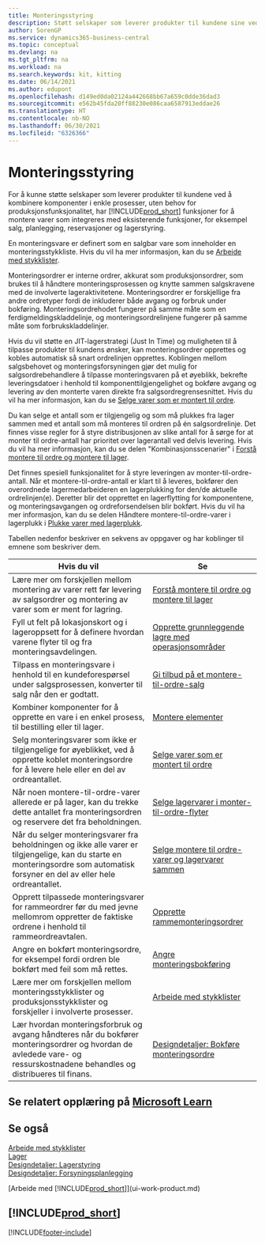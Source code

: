 ```yaml
---
title: Monteringsstyring
description: Støtt selskaper som leverer produkter til kundene sine ved å kombinere komponenter i enkle prosesser uten behov for produksjonsfunksjonalitet.
author: SorenGP
ms.service: dynamics365-business-central
ms.topic: conceptual
ms.devlang: na
ms.tgt_pltfrm: na
ms.workload: na
ms.search.keywords: kit, kitting
ms.date: 06/14/2021
ms.author: edupont
ms.openlocfilehash: d149ed0da02124a442668bb67a659c0dde36dad3
ms.sourcegitcommit: e562b45fda20ff88230e086caa6587913eddae26
ms.translationtype: HT
ms.contentlocale: nb-NO
ms.lasthandoff: 06/30/2021
ms.locfileid: "6326366"
---
```

# <a name="assembly-management"></a>Monteringsstyring
For å kunne støtte selskaper som leverer produkter til kundene ved å kombinere komponenter i enkle prosesser, uten behov for produksjonsfunksjonalitet, har [!INCLUDE[prod_short](includes/prod_short.md)] funksjoner for å montere varer som integreres med eksisterende funksjoner, for eksempel salg, planlegging, reservasjoner og lagerstyring.  

 En monteringsvare er definert som en salgbar vare som inneholder en monteringsstykkliste. Hvis du vil ha mer informasjon, kan du se [Arbeide med stykklister](inventory-how-work-BOMs.md).

 Monteringsordrer er interne ordrer, akkurat som produksjonsordrer, som brukes til å håndtere monteringsprosessen og knytte sammen salgskravene med de involverte lageraktivitetene. Monteringsordrer er forskjellige fra andre ordretyper fordi de inkluderer både avgang og forbruk under bokføring. Monteringsordrehodet fungerer på samme måte som en ferdigmeldingskladdelinje, og monteringsordrelinjene fungerer på samme måte som forbrukskladdelinjer.  

 Hvis du vil støtte en JIT-lagerstrategi (Just In Time) og muligheten til å tilpasse produkter til kundens ønsker, kan monteringsordrer opprettes og kobles automatisk så snart ordrelinjen opprettes. Koblingen mellom salgsbehovet og monteringsforsyningen gjør det mulig for salgsordrebehandlere å tilpasse monteringsvaren på et øyeblikk, bekrefte leveringsdatoer i henhold til komponenttilgjengelighet og bokføre avgang og levering av den monterte varen direkte fra salgsordregrensesnittet. Hvis du vil ha mer informasjon, kan du se [Selge varer som er montert til ordre](assembly-how-to-sell-items-assembled-to-order.md).  

 Du kan selge et antall som er tilgjengelig og som må plukkes fra lager sammen med et antall som må monteres til ordren på én salgsordrelinje. Det finnes visse regler for å styre distribusjonen av slike antall for å sørge for at monter til ordre-antall har prioritet over lagerantall ved delvis levering. Hvis du vil ha mer informasjon, kan du se delen "Kombinasjonsscenarier" i [Forstå montere til ordre og montere til lager](assembly-assemble-to-order-or-assemble-to-stock.md).  

 Det finnes spesiell funksjonalitet for å styre leveringen av monter-til-ordre-antall. Når et montere-til-ordre-antall er klart til å leveres, bokfører den overordnede lagermedarbeideren en lagerplukking for den/de aktuelle ordrelinjen(e). Deretter blir det opprettet en lagerflytting for komponentene, og monteringsavgangen og ordreforsendelsen blir bokført. Hvis du vil ha mer informasjon, kan du se delen Håndtere montere-til-ordre-varer i lagerplukk i [Plukke varer med lagerplukk](warehouse-how-to-pick-items-with-inventory-picks.md).

Tabellen nedenfor beskriver en sekvens av oppgaver og har koblinger til emnene som beskriver dem.   

|**Hvis du vil**|**Se**|  
|------------|-------------|  
|Lære mer om forskjellen mellom montering av varer rett før levering av salgsordrer og montering av varer som er ment for lagring.|[Forstå montere til ordre og montere til lager](assembly-assemble-to-order-or-assemble-to-stock.md)|
|Fyll ut felt på lokasjonskort og i lageroppsett for å definere hvordan varene flyter til og fra monteringsavdelingen.|[Opprette grunnleggende lagre med operasjonsområder](warehouse-how-to-set-up-basic-warehouses-with-operations-areas.md)|
|Tilpass en monteringsvare i henhold til en kundeforespørsel under salgsprosessen, konverter til salg når den er godtatt.|[Gi tilbud på et montere-til-ordre-salg](assembly-how-to-quote-an-assemble-to-order-sale.md)|
|Kombiner komponenter for å opprette en vare i en enkel prosess, til bestilling eller til lager.|[Montere elementer](assembly-how-to-assemble-items.md)|  
|Selg monteringsvarer som ikke er tilgjengelige for øyeblikket, ved å opprette koblet monteringsordre for å levere hele eller en del av ordreantallet.|[Selge varer som er montert til ordre](assembly-how-to-sell-items-assembled-to-order.md)|
|Når noen montere-til-ordre-varer allerede er på lager, kan du trekke dette antallet fra monteringsordren og reservere det fra beholdningen.|[Selge lagervarer i monter-til-ordre-flyter](assembly-how-to-sell-inventory-items-in-assemble-to-order-flows.md)|  
|Når du selger monteringsvarer fra beholdningen og ikke alle varer er tilgjengelige, kan du starte en monteringsordre som automatisk forsyner en del av eller hele ordreantallet.|[Selge montere til ordre-varer og lagervarer sammen](assembly-how-to-sell-assemble-to-order-items-and-inventory-items-together.md)|
|Opprett tilpassede monteringsvarer for rammeordrer før du med jevne mellomrom oppretter de faktiske ordrene i henhold til rammeordreavtalen.|[Opprette rammemonteringsordrer](assembly-how-to-create-blanket-assembly-orders.md)|
|Angre en bokført monteringsordre, for eksempel fordi ordren ble bokført med feil som må rettes.|[Angre monteringsbokføring](assembly-how-to-undo-assembly-posting.md)|
|Lære mer om forskjellen mellom monteringsstykklister og produksjonsstykklister og forskjeller i involverte prosesser.|[Arbeide med stykklister](inventory-how-work-BOMs.md)|
|Lær hvordan monteringsforbruk og avgang håndteres når du bokfører monteringsordrer og hvordan de avledede vare- og ressurskostnadene behandles og distribueres til finans.|[Designdetaljer: Bokføre monteringsordre](design-details-assembly-order-posting.md)|  

## <a name="see-related-training-at-microsoft-learn"></a>Se relatert opplæring på [Microsoft Learn](/learn/paths/assemble-items-dynamics-365-business-central/)

## <a name="see-also"></a>Se også

[Arbeide med stykklister](inventory-how-work-BOMs.md)  
[Lager](inventory-manage-inventory.md)  
[Designdetaljer: Lagerstyring](design-details-warehouse-management.md)  
[Designdetaljer: Forsyningsplanlegging](design-details-supply-planning.md)  
<!-- [Walkthrough: Planning Supplies Manually](walkthrough-planning-supplies-manually.md)   -->
<!-- [Walkthrough: Selling, Assembling, and Shipping Kits](walkthrough-selling-assembling-and-shipping-kits.md)   -->
[Arbeide med [!INCLUDE[prod_short](includes/prod_short.md)]](ui-work-product.md)

## [!INCLUDE[prod_short](includes/free_trial_md.md)]  


[!INCLUDE[footer-include](includes/footer-banner.md)]